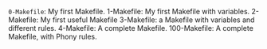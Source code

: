 `0-Makefile`: My first Makefile.
1-Makefile: My first Makefile with variables.
2-Makefile: My first useful Makefile
3-Makefile: a Makefile with variables and different rules.
4-Makefile: A complete Makefile.
100-Makefile: A complete Makefile, with Phony rules.

